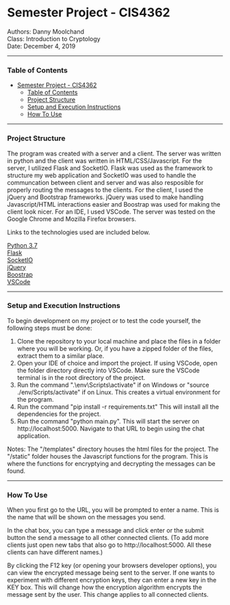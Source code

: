 # Semester Project - CIS4362

Authors: Danny Moolchand  
Class: Introduction to Cryptology   
Date: December 4, 2019    


----

### Table of Contents
- [Semester Project - CIS4362](#semester-project---cis4362)
    - [Table of Contents](#table-of-contents)
    - [Project Structure](#project-structure)
    - [Setup and Execution Instructions](#setup-and-execution-instructions)
    - [How To Use](#how-to-use)

---

### Project Structure 
The program was created with a server and a client. The server was written in python and the client was written in HTML/CSS/Javascript. For the server, I utilized Flask and SocketIO. Flask was used as the framework to structure my web application and SocketIO was used to handle the communcation between client and server and was also resposible for properly routing the messages to the clients. 
For the client, I used the jQuery and Bootstrap frameworks. jQuery was used to make handling Javascript/HTML interactions easier and Boostrap was used for making the client look nicer. For an IDE, I used VSCode. The server was tested on the Google Chrome and Mozilla Firefox browsers. 

Links to the technologies used are included below.

[Python 3.7](https://www.python.org/download/releases/3.0/)   
[Flask](https://pypi.org/project/Flask/)    
[SocketIO](https://python-socketio.readthedocs.io/en/latest/server.html)    
[jQuery](https://jquery.com/)   
[Boostrap](https://getbootstrap.com/)   
[VSCode](https://code.visualstudio.com/)    

---

### Setup and Execution Instructions 
To begin development on my project or to test the code yourself, the following steps must be done: 
1. Clone the repository to your local machine and place the files in a folder where you will be working. Or, if you have a zipped folder of the files, extract them to a similar place.
2. Open your IDE of choice and import the project. If using VSCode, open the folder directory directly into VSCode. Make sure the VSCode terminal is in the root directory of the project.
3. Run the command ".\env\Scripts\activate" if on Windows or "source ./env/Scripts/activate" if on Linux. This creates a virtual environment for the program.
4. Run the command "pip install -r requirements.txt" This will install all the dependencies for the project.
5. Run the command "python main.py". This will start the server on http://localhost:5000. Navigate to that URL to begin using the chat application.

Notes: The "/templates" directory houses the html files for the project. The "/static" folder houses the Javascript functions for the program. This is where the functions for encryptying and decrypting the messages can be found. 

---

### How To Use
When you first go to the URL, you will be prompted to enter a name. This is the name that will be shown on the messages you send. 

In the chat box, you can type a message and click enter or the submit button the send a message to all other connected clients. (To add more clients just open new tabs that also go to http://localhost:5000. All these clients can have different names.) 

By clicking the F12 key (or opening your browsers developer options), you can view the encrypted message being sent to the server. If one wants to experiment with different encryption keys, they can enter a new key in the KEY box. This will change how the encryption algorithm encrypts the message sent by the user. This change applies to all connected clients. 
